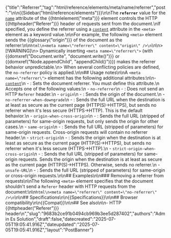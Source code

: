{"title":"Referrer","tag":"html/reference/elements/meta/name/referrer","post":"\n\n{{Sidebar(\"html/reference/elements\")}}\n\nThe **`referrer`** value for the [`name`](/blog/Web/HTML/Reference/Elements/meta/name) attribute of the {{htmlelement(\"meta\")}} element controls the HTTP {{httpheader(\"Referer\")}} header of requests sent from the document.\nIf specified, you define the referrer using a [`content`](/blog/Web/HTML/Reference/Elements/meta#content) attribute in the `<meta>` element as a keyword value.\n\nFor example, the following `<meta>` element sends the {{glossary(\"origin\")}} of the document as the referrer:\n\n```html\n<meta name=\"referrer\" content=\"origin\" />\n```\n\n> [!WARNING]\n> Dynamically inserting `<meta name=\"referrer\">` (with {{domxref(\"Document.write\", \"document.write()\")}} or {{domxref(\"Node.appendChild\", \"appendChild()\")}}) makes the referrer behavior unpredictable.\n> When several conflicting policies are defined, the `no-referrer` policy is applied.\n\n## Usage notes\n\nA `<meta name=\"referrer\">` element has the following additional attributes:\n\n- [`content`](/blog/Web/HTML/Reference/Elements/meta#content)\n  - : Sets the document referrer. You must define this attribute.\n    Accepts one of the following values:\n    - `no-referrer`\n      - : Does not send an HTTP `Referer` header.\n    - `origin`\n      - : Sends the origin of the document.\n    - `no-referrer-when-downgrade`\n      - : Sends the full URL when the destination is at least as secure as the current page (HTTP(S)→HTTPS), but sends no referrer when it's less secure (HTTPS→HTTP). This is the default behavior.\n    - `origin-when-cross-origin`\n      - : Sends the full URL (stripped of parameters) for same-origin requests, but only sends the origin for other cases.\n    - `same-origin`\n      - : Sends the full URL (stripped of parameters) for same-origin requests. Cross-origin requests will contain no referrer header.\n    - `strict-origin`\n      - : Sends the origin when the destination is at least as secure as the current page (HTTP(S)→HTTPS), but sends no referrer when it's less secure (HTTPS→HTTP).\n    - `strict-origin-when-cross-origin`\n      - : Sends the full URL (stripped of parameters) for same-origin requests. Sends the origin when the destination is at least as secure as the current page (HTTP(S)→HTTPS). Otherwise, sends no referrer.\n    - `unsafe-URL`\n      - : Sends the full URL (stripped of parameters) for same-origin or cross-origin requests.\n\n## Examples\n\n### Removing a referrer from requests\n\nThe following `<meta>` element specifies that the document shouldn't send a `Referer` header with HTTP requests from the document:\n\n```html\n<meta name=\"referrer\" content=\"no-referrer\" />\n```\n\n## Specifications\n\n{{Specifications}}\n\n## Browser compatibility\n\n{{Compat}}\n\n## See also\n\n- HTTP {{httpheader(\"Referer\")}} header\n","slug":"9683b2ce91b0494cb969b3ee5d287402","authors":"Admin Es Solution","draft":false,"datecreated":"2025-07-05T19:05:41.916Z","dateupdated":"2025-07-05T19:05:41.916Z","layout":"PostBanner"}